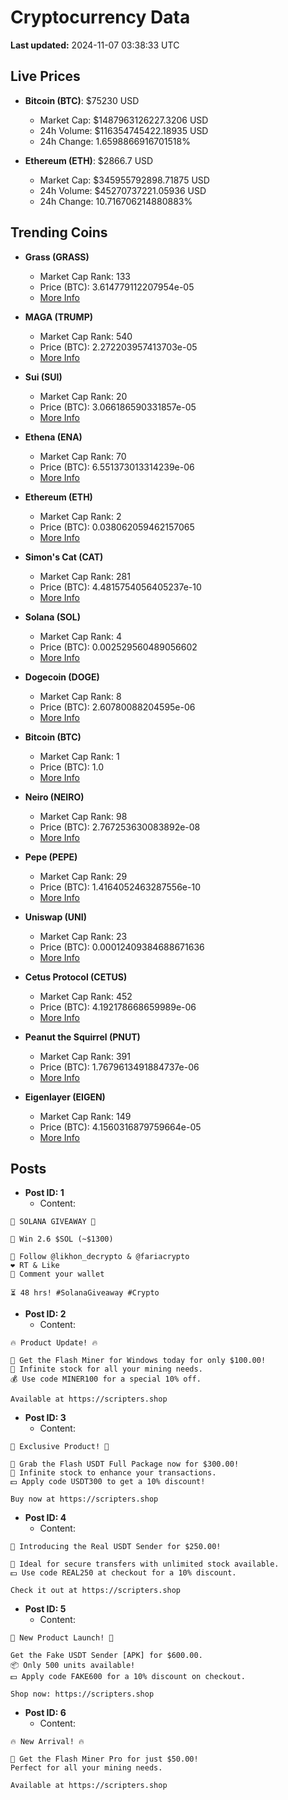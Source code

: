 # Cryptocurrency Data

**Last updated:** 2024-11-07 03:38:33 UTC

## Live Prices
- **Bitcoin (BTC)**: $75230 USD
  - Market Cap: $1487963126227.3206 USD
  - 24h Volume: $116354745422.18935 USD
  - 24h Change: 1.6598866916701518%

- **Ethereum (ETH)**: $2866.7 USD
  - Market Cap: $345955792898.71875 USD
  - 24h Volume: $45270737221.05936 USD
  - 24h Change: 10.716706214880883%

## Trending Coins
- **Grass (GRASS)**
  - Market Cap Rank: 133
  - Price (BTC): 3.614779112207954e-05
  - [More Info](https://www.coingecko.com/en/coins/grass)

- **MAGA (TRUMP)**
  - Market Cap Rank: 540
  - Price (BTC): 2.272203957413703e-05
  - [More Info](https://www.coingecko.com/en/coins/maga)

- **Sui (SUI)**
  - Market Cap Rank: 20
  - Price (BTC): 3.066186590331857e-05
  - [More Info](https://www.coingecko.com/en/coins/sui)

- **Ethena (ENA)**
  - Market Cap Rank: 70
  - Price (BTC): 6.551373013314239e-06
  - [More Info](https://www.coingecko.com/en/coins/ethena)

- **Ethereum (ETH)**
  - Market Cap Rank: 2
  - Price (BTC): 0.038062059462157065
  - [More Info](https://www.coingecko.com/en/coins/ethereum)

- **Simon's Cat (CAT)**
  - Market Cap Rank: 281
  - Price (BTC): 4.4815754056405237e-10
  - [More Info](https://www.coingecko.com/en/coins/simons-cat)

- **Solana (SOL)**
  - Market Cap Rank: 4
  - Price (BTC): 0.002529560489056602
  - [More Info](https://www.coingecko.com/en/coins/solana)

- **Dogecoin (DOGE)**
  - Market Cap Rank: 8
  - Price (BTC): 2.60780088204595e-06
  - [More Info](https://www.coingecko.com/en/coins/dogecoin)

- **Bitcoin (BTC)**
  - Market Cap Rank: 1
  - Price (BTC): 1.0
  - [More Info](https://www.coingecko.com/en/coins/bitcoin)

- **Neiro (NEIRO)**
  - Market Cap Rank: 98
  - Price (BTC): 2.767253630083892e-08
  - [More Info](https://www.coingecko.com/en/coins/neiro-3)

- **Pepe (PEPE)**
  - Market Cap Rank: 29
  - Price (BTC): 1.4164052463287556e-10
  - [More Info](https://www.coingecko.com/en/coins/pepe)

- **Uniswap (UNI)**
  - Market Cap Rank: 23
  - Price (BTC): 0.00012409384688671636
  - [More Info](https://www.coingecko.com/en/coins/uniswap)

- **Cetus Protocol (CETUS)**
  - Market Cap Rank: 452
  - Price (BTC): 4.192178668659989e-06
  - [More Info](https://www.coingecko.com/en/coins/cetus-protocol)

- **Peanut the Squirrel (PNUT)**
  - Market Cap Rank: 391
  - Price (BTC): 1.7679613491884737e-06
  - [More Info](https://www.coingecko.com/en/coins/peanut-the-squirrel)

- **Eigenlayer (EIGEN)**
  - Market Cap Rank: 149
  - Price (BTC): 4.1560316879759664e-05
  - [More Info](https://www.coingecko.com/en/coins/eigenlayer)

## Posts
- **Post ID: 1**
  - Content:
```
🚀 SOLANA GIVEAWAY 🚀

🎁 Win 2.6 $SOL (~$1300)

🤝 Follow @likhon_decrypto & @fariacrypto
❤️ RT & Like
💬 Comment your wallet

⏳ 48 hrs! #SolanaGiveaway #Crypto
```

- **Post ID: 2**
  - Content:
```
🔥 Product Update! 🔥

🚀 Get the Flash Miner for Windows today for only $100.00!
🔋 Infinite stock for all your mining needs.
💰 Use code MINER100 for a special 10% off.

Available at https://scripters.shop
```

- **Post ID: 3**
  - Content:
```
🎁 Exclusive Product! 🎁

💸 Grab the Flash USDT Full Package now for $300.00!
🎉 Infinite stock to enhance your transactions.
💵 Apply code USDT300 to get a 10% discount!

Buy now at https://scripters.shop
```

- **Post ID: 4**
  - Content:
```
💎 Introducing the Real USDT Sender for $250.00!

💼 Ideal for secure transfers with unlimited stock available.
💵 Use code REAL250 at checkout for a 10% discount.

Check it out at https://scripters.shop
```

- **Post ID: 5**
  - Content:
```
🚀 New Product Launch! 🚀

Get the Fake USDT Sender [APK] for $600.00.
📦 Only 500 units available!
💵 Apply code FAKE600 for a 10% discount on checkout.

Shop now: https://scripters.shop
```

- **Post ID: 6**
  - Content:
```
🔥 New Arrival! 🔥

💸 Get the Flash Miner Pro for just $50.00!
Perfect for all your mining needs.

Available at https://scripters.shop
```

